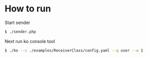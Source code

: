 How to run
===========

Start sender
```bash
$ ./sender.php
```

Next run ko console tool
```bash
$ ./ko --c ./examples/ReceiverClass/config.yaml --q user --w 1
```